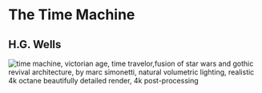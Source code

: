 
# The Time Machine
## H.G. Wells

![time machine, victorian age, time travelor,fusion of star wars and gothic revival architecture, by marc simonetti, natural volumetric lighting, realistic 4k octane beautifully detailed render, 4k post-processing](/social-card-preview.png)
